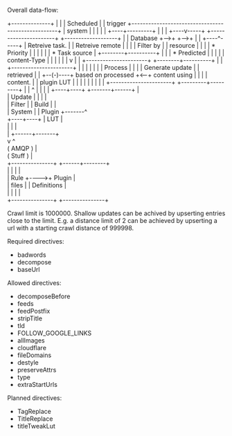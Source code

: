 
Overall data-flow:


+--------------+
|              |
|  Scheduled   |
|   trigger    +---------------------------------------------------+
|    system    |                                                   |
|              |                                                   |
+----+---------+                                                   |
     |                                                             |
+----v-----+   +----------------------+   +-------------------+    |
| Database +-->+                      +-->+                   |    |
+----^-----+   |   Retreive task.     |   |  Retreive remote  |    |
     |         |   Filter by          |   |  resource         |    |
     |         |    * Priority        |   |                   |    |
     |         |    * Task source     |   +--------+----------+    |
     |         |    * Predicted       |            |               |
     |         |       content-Type   |            |               |
     |         |                      |            v               |
     |         +----------------------+   +--------+----------+    |
     |         +----------------------+   |                   |    |
     |         |                      |   |  Process          |    |
     |         |  Generate update     |   |  retrieved        |    |
     +--(-)----+  based on processed  +<--+  content using    |    |
         |     |  content.            |   |  plugin LUT       |    |
         |     |                      |   |                   |    |
         |     +----------------------+   +---------+---------+    |
         |                                          ^              |
         |                                          |              |
    +----+----+                             +-------+------+       |   
    | Update  |                             |              |       |   
    | Filter  |                             |   Build      |       |   
    | System  |                             |   Plugin     +-------^   
    +----+----+                             |    LUT       |           
         |                                  |              |           
         |                                  +------+-------+           
         v                                         ^           
     (  AMQP )                                     |           
     ( Stuff )                                     |           
                      +---------------+     +------+--------+   
                      |               |     |               |   
                      |      Rule     +---->+    Plugin     |   
                      |     files     |     |  Definitions  |   
                      |               |     |               |   
                      +---------------+     +---------------+   

Crawl limit is 1000000.
Shallow updates can be achived by upserting entries close to the limit. E.g. 
a distance limit of 2 can be achieved by upserting a url with a starting crawl 
distance of 999998.

Required directives:
 - badwords
 - decompose
 - baseUrl

Allowed directives:
 - decomposeBefore
 - feeds
 - feedPostfix
 - stripTitle
 - tld
 - FOLLOW_GOOGLE_LINKS
 - allImages
 - cloudflare
 - fileDomains
 - destyle
 - preserveAttrs
 - type
 - extraStartUrls

Planned directives:
 - TagReplace
 - TitleReplace
 - titleTweakLut